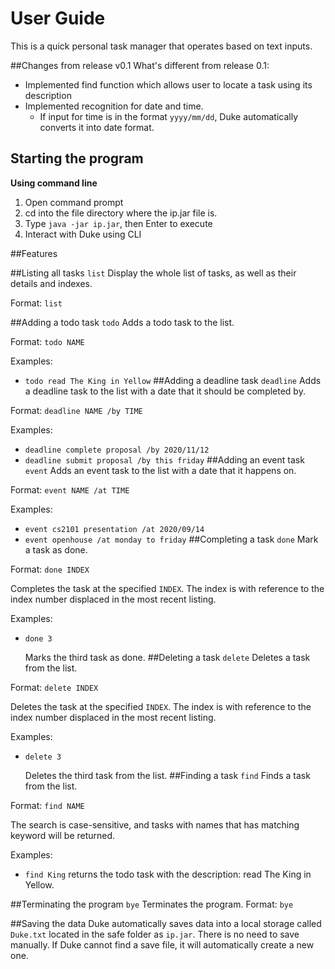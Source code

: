 # User Guide

This is a quick personal task manager that operates based on text inputs.

##Changes from release v0.1
What's different from release 0.1:
* Implemented find function which allows user to locate a task using its description
* Implemented recognition for date and time.
  * If input for time is in the format `yyyy/mm/dd`, Duke automatically converts it into date format.

## Starting the program

**Using command line**
1. Open command prompt
1. cd into the file directory where the ip.jar file is.
1. Type `java -jar ip.jar`, then Enter to execute
1. Interact with Duke using CLI

##Features

##Listing all tasks `list`
Display the whole list of tasks, as well as their details and indexes.

Format: `list`

##Adding a todo task `todo`
Adds a todo task to the list.

Format: `todo NAME`

Examples: 

* `todo read The King in Yellow`
##Adding a deadline task `deadline`
Adds a deadline task to the list with a date that it should be completed by.

Format: `deadline NAME /by TIME`

Examples:

* `deadline complete proposal /by 2020/11/12`
* `deadline submit proposal /by this friday`
##Adding an event task `event`
Adds an event task to the list with a date that it happens on.

Format: `event NAME /at TIME`

Examples:

* `event cs2101 presentation /at 2020/09/14`
* `event openhouse /at monday to friday`
##Completing a task `done`
Mark a task as done.

Format: `done INDEX` 

Completes the task at the specified `INDEX`. The index is with reference to the index number displaced in the most recent listing.

Examples:

* `done 3`

  Marks the third task as done.
##Deleting a task `delete`
Deletes a task from the list.

Format: `delete INDEX`

Deletes the task at the specified `INDEX`. The index is with reference to the index number displaced in the most recent listing.

Examples:

* `delete 3` 

  Deletes the third task from the list.
##Finding a task `find`
Finds a task from the list.

Format: `find NAME`

The search is case-sensitive, and tasks with names that has matching keyword will be returned.

Examples:

* `find King`
  returns the todo task with the description: read The King in Yellow.

##Terminating the program `bye`
Terminates the program.
Format: `bye`

##Saving the data
Duke automatically saves data into a local storage called `Duke.txt` located in the safe folder as `ip.jar`. 
There is no need to save manually.
If Duke cannot find a save file, it will automatically create a new one.